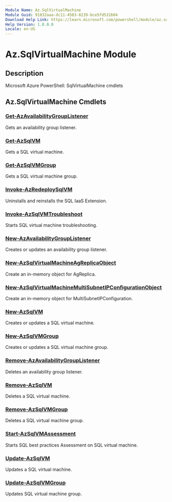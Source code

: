```yaml
---
Module Name: Az.SqlVirtualMachine
Module Guid: 91832aaa-dc11-4583-8239-bce5fd531604
Download Help Link: https://learn.microsoft.com/powershell/module/az.sqlvirtualmachine
Help Version: 1.0.0.0
Locale: en-US
---
```


# Az.SqlVirtualMachine Module
## Description
Microsoft Azure PowerShell: SqlVirtualMachine cmdlets

## Az.SqlVirtualMachine Cmdlets
### [Get-AzAvailabilityGroupListener](Get-AzAvailabilityGroupListener.md)
Gets an availability group listener.

### [Get-AzSqlVM](Get-AzSqlVM.md)
Gets a SQL virtual machine.

### [Get-AzSqlVMGroup](Get-AzSqlVMGroup.md)
Gets a SQL virtual machine group.

### [Invoke-AzRedeploySqlVM](Invoke-AzRedeploySqlVM.md)
Uninstalls and reinstalls the SQL IaaS Extension.

### [Invoke-AzSqlVMTroubleshoot](Invoke-AzSqlVMTroubleshoot.md)
Starts SQL virtual machine troubleshooting.

### [New-AzAvailabilityGroupListener](New-AzAvailabilityGroupListener.md)
Creates or updates an availability group listener.

### [New-AzSqlVirtualMachineAgReplicaObject](New-AzSqlVirtualMachineAgReplicaObject.md)
Create an in-memory object for AgReplica.

### [New-AzSqlVirtualMachineMultiSubnetIPConfigurationObject](New-AzSqlVirtualMachineMultiSubnetIPConfigurationObject.md)
Create an in-memory object for MultiSubnetIPConfiguration.

### [New-AzSqlVM](New-AzSqlVM.md)
Creates or updates a SQL virtual machine.

### [New-AzSqlVMGroup](New-AzSqlVMGroup.md)
Creates or updates a SQL virtual machine group.

### [Remove-AzAvailabilityGroupListener](Remove-AzAvailabilityGroupListener.md)
Deletes an availability group listener.

### [Remove-AzSqlVM](Remove-AzSqlVM.md)
Deletes a SQL virtual machine.

### [Remove-AzSqlVMGroup](Remove-AzSqlVMGroup.md)
Deletes a SQL virtual machine group.

### [Start-AzSqlVMAssessment](Start-AzSqlVMAssessment.md)
Starts SQL best practices Assessment on SQL virtual machine.

### [Update-AzSqlVM](Update-AzSqlVM.md)
Updates a SQL virtual machine.

### [Update-AzSqlVMGroup](Update-AzSqlVMGroup.md)
Updates SQL virtual machine group.


